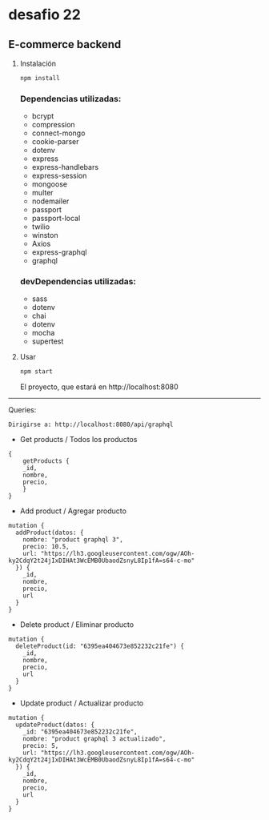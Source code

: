 # desafio 22

## E-commerce backend

1. Instalación

    ```sh
    npm install
    ```

    ### Dependencias utilizadas:

    - bcrypt
    - compression
    - connect-mongo
    - cookie-parser
    - dotenv
    - express
    - express-handlebars
    - express-session
    - mongoose
    - multer
    - nodemailer
    - passport
    - passport-local
    - twilio
    - winston
    - Axios
    - express-graphql
    - graphql

    ### devDependencias utilizadas:

    - sass
    - dotenv
    - chai
    - dotenv
    - mocha
    - supertest

2. Usar

    ```sh
    npm start
    ```

    El proyecto, que estará en http://localhost:8080

---

Queries:

```
Dirigirse a: http://localhost:8080/api/graphql

```

-   Get products / Todos los productos

```
{
	getProducts {
    _id,
    nombre,
    precio,
	}
}
```

-   Add product / Agregar producto

```
mutation {
  addProduct(datos: {
    nombre: "product graphql 3",
    precio: 10.5,
    url: "https://lh3.googleusercontent.com/ogw/AOh-ky2CdqY2t24jIxDIHAt3WcEMB0UbaodZsnyL8Ip1fA=s64-c-mo"
  }) {
    _id,
    nombre,
    precio,
    url
  }
}
```

-   Delete product / Eliminar producto

```
mutation {
  deleteProduct(id: "6395ea404673e852232c21fe") {
    _id,
    nombre,
    precio,
    url
  }
}
```

-   Update product / Actualizar producto

```
mutation {
  updateProduct(datos: {
    _id: "6395ea404673e852232c21fe",
    nombre: "product graphql 3 actualizado",
    precio: 5,
    url: "https://lh3.googleusercontent.com/ogw/AOh-ky2CdqY2t24jIxDIHAt3WcEMB0UbaodZsnyL8Ip1fA=s64-c-mo"
  }) {
    _id,
    nombre,
    precio,
    url
  }
}
```

